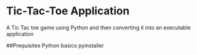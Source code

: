 # Tic-Tac-Toe Application
A Tic Tac toe game using Python and then converting it into an executable application

##Prequisites
Python basics
pyinstaller
